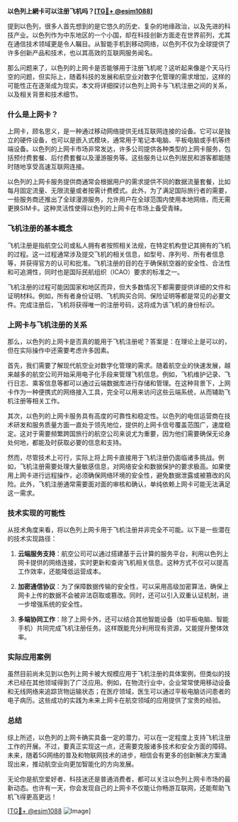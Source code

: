 **以色列上網卡可以注册飞机吗？[[TG💪+ @esim1088](https://t.me/s/esim1088)]**

提到以色列，很多人首先想到的是它悠久的历史、复杂的地缘政治，以及先进的科技产业。以色列作为中东地区的一个小国，却在科技创新方面走在世界前列，尤其在通信技术领域更是令人瞩目。从智能手机到移动网络，以色列不仅为全球提供了许多创新产品和技术，也以其高效的互联网服务闻名。

那么问题来了，以色列的上网卡是否能够用于注册飞机呢？这听起来像是个天马行空的问题，但实际上，随着科技的发展和航空业对数字化管理的需求增加，这样的可能性正在逐渐成为现实。本文将详细探讨以色列上网卡与飞机注册之间的关系，以及相关背景和技术细节。

### 什么是上网卡？

上网卡，顾名思义，是一种通过移动网络提供无线互联网连接的设备。它可以是独立的硬件设备，也可以是嵌入式模块，通常用于笔记本电脑、平板电脑或手机等终端设备。以色列的上网卡市场非常发达，许多公司提供各种类型的上网卡服务，包括预付费套餐、后付费套餐以及漫游服务等。这些服务让以色列居民和游客都能随时随地享受高速互联网连接。

以色列的上网卡服务提供商通常会根据用户的需求提供不同的数据流量套餐，比如每月固定流量、无限流量或者按需计费模式。此外，为了满足国际旅行者的需要，一些服务商还推出了全球漫游服务，允许用户在全球范围内使用本地网络，而无需更换SIM卡。这种灵活性使得以色列的上网卡在市场上备受青睐。

### 飞机注册的基本概念

飞机注册是指航空公司或私人拥有者按照相关法规，在特定机构登记其拥有的飞机的过程。这一过程通常涉及提交飞机的相关信息，如型号、序列号、所有者信息等，并获得官方的认可和批准。飞机注册的目的在于确保航空器的安全性、合法性和可追溯性，同时也是国际民航组织（ICAO）要求的标准之一。

飞机注册的过程可能因国家和地区而异，但大多数情况下都需要提供详细的文件和证明材料。例如，所有者身份证明、飞机购买合同、保险证明等都是常见的必要文件。完成注册后，飞机将获得唯一的注册号码，这将成为该飞机的身份标识。

### 上网卡与飞机注册的关系

那么，以色列的上网卡是否真的能用于飞机注册呢？答案是：在理论上是可以的，但在实际操作中还需要考虑许多因素。

首先，我们需要了解现代航空业对数字化管理的需求。随着航空业的快速发展，越来越多的航空公司开始采用电子化手段来管理飞机信息。例如，飞机维护记录、飞行日志、乘客信息等都可以通过云端数据库进行存储和管理。在这种背景下，上网卡作为一种便携式的网络接入工具，完全可以用来访问这些云端系统，从而辅助飞机注册等相关工作。

其次，以色列的上网卡服务具有高度的可靠性和稳定性。以色列的电信运营商在技术研发和服务质量方面一直处于领先地位，提供的上网卡信号覆盖范围广，速度稳定。这对于需要频繁跨国旅行的航空公司来说尤为重要，因为他们需要确保无论身处何地，都能及时获取必要的信息和支持。

然而，尽管技术上可行，实际上将上网卡直接用于飞机注册仍面临诸多挑战。例如，飞机注册需要处理大量敏感信息，对网络安全和数据保护的要求极高。如果使用上网卡进行远程操作，必须确保网络环境的安全性，避免数据泄露或被篡改的风险。此外，飞机注册通常需要面对面的审核和确认，单纯依赖上网卡可能无法满足这一需求。

### 技术实现的可能性

从技术角度来看，将以色列上网卡用于飞机注册并非完全不可能。以下是一些潜在的技术实现路径：

1. **云端服务支持**：航空公司可以通过搭建基于云计算的服务平台，利用以色列上网卡提供的网络连接，实时更新和查询飞机相关信息。这种方式不仅可以提高工作效率，还能降低运营成本。

2. **加密通信协议**：为了保障数据传输的安全性，可以采用高级加密算法，确保上网卡上传的数据不会被非法窃取或篡改。同时，还可以引入双重认证机制，进一步增强系统的安全性。

3. **多端协同工作**：除了上网卡外，还可以结合其他智能设备（如平板电脑、智能手机）共同完成飞机注册任务。这样既能充分利用现有资源，又能提升整体效率。

### 实际应用案例

虽然目前尚未见到以色列上网卡被大规模应用于飞机注册的具体案例，但类似的技术已经在其他领域得到了广泛应用。例如，在物流行业中，企业常常使用移动设备和无线网络来追踪货物运输状态；在医疗领域，医生可以通过平板电脑访问患者的电子病历。这些成功的实践为未来上网卡在航空领域的应用提供了宝贵的经验。

### 总结

综上所述，以色列的上网卡确实具备一定的潜力，可以在一定程度上支持飞机注册工作的开展。不过，要真正实现这一点，还需要克服诸多技术和安全方面的障碍。未来，随着5G网络的普及和物联网技术的进步，相信会有更多的创新解决方案涌现出来，推动航空业向更加智能化的方向发展。

无论你是航空爱好者、科技迷还是普通消费者，都可以关注以色列上网卡市场的最新动态。也许有一天，你会发现自己的上网卡不仅能让你畅游互联网，还能帮助飞机飞得更高更远！

[[TG💪+ @esim1088](https://t.me/s/esim1088) ![Image](https://i.postimg.cc/4NQfJmqS/Snipaste-2025-05-13-00-14-12.png)]